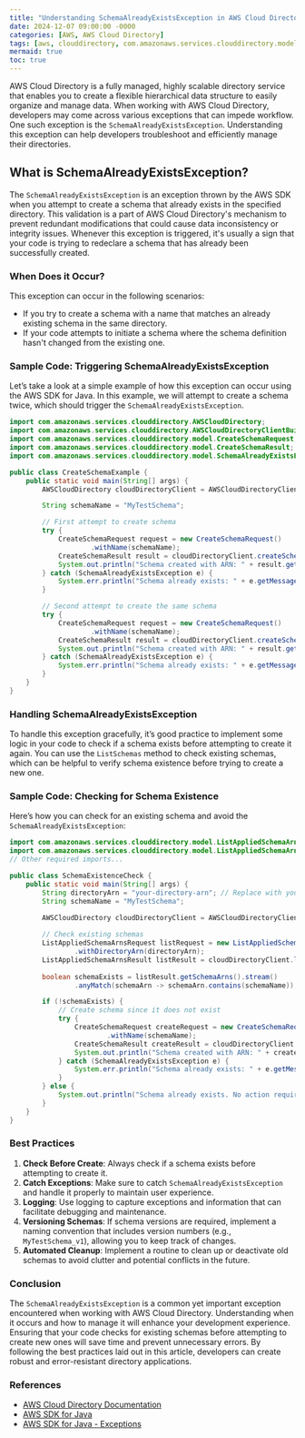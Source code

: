 ```yaml
---
title: "Understanding SchemaAlreadyExistsException in AWS Cloud Directory"
date: 2024-12-07 09:00:00 -0000
categories: [AWS, AWS Cloud Directory]
tags: [aws, clouddirectory, com.amazonaws.services.clouddirectory.model]
mermaid: true
toc: true
---
```



AWS Cloud Directory is a fully managed, highly scalable directory service that enables you to create a flexible hierarchical data structure to easily organize and manage data. When working with AWS Cloud Directory, developers may come across various exceptions that can impede workflow. One such exception is the `SchemaAlreadyExistsException`. Understanding this exception can help developers troubleshoot and efficiently manage their directories.

## What is SchemaAlreadyExistsException?

The `SchemaAlreadyExistsException` is an exception thrown by the AWS SDK when you attempt to create a schema that already exists in the specified directory. This validation is a part of AWS Cloud Directory's mechanism to prevent redundant modifications that could cause data inconsistency or integrity issues. Whenever this exception is triggered, it's usually a sign that your code is trying to redeclare a schema that has already been successfully created.

### When Does it Occur?

This exception can occur in the following scenarios:
- If you try to create a schema with a name that matches an already existing schema in the same directory.
- If your code attempts to initiate a schema where the schema definition hasn't changed from the existing one.

### Sample Code: Triggering SchemaAlreadyExistsException

Let’s take a look at a simple example of how this exception can occur using the AWS SDK for Java. In this example, we will attempt to create a schema twice, which should trigger the `SchemaAlreadyExistsException`.

```java
import com.amazonaws.services.clouddirectory.AWSCloudDirectory;
import com.amazonaws.services.clouddirectory.AWSCloudDirectoryClientBuilder;
import com.amazonaws.services.clouddirectory.model.CreateSchemaRequest;
import com.amazonaws.services.clouddirectory.model.CreateSchemaResult;
import com.amazonaws.services.clouddirectory.model.SchemaAlreadyExistsException;

public class CreateSchemaExample {
    public static void main(String[] args) {
        AWSCloudDirectory cloudDirectoryClient = AWSCloudDirectoryClientBuilder.defaultClient();

        String schemaName = "MyTestSchema";

        // First attempt to create schema
        try {
            CreateSchemaRequest request = new CreateSchemaRequest()
                    .withName(schemaName);
            CreateSchemaResult result = cloudDirectoryClient.createSchema(request);
            System.out.println("Schema created with ARN: " + result.getSchemaArn());
        } catch (SchemaAlreadyExistsException e) {
            System.err.println("Schema already exists: " + e.getMessage());
        }

        // Second attempt to create the same schema
        try {
            CreateSchemaRequest request = new CreateSchemaRequest()
                    .withName(schemaName);
            CreateSchemaResult result = cloudDirectoryClient.createSchema(request);
            System.out.println("Schema created with ARN: " + result.getSchemaArn());
        } catch (SchemaAlreadyExistsException e) {
            System.err.println("Schema already exists: " + e.getMessage());
        }
    }
}
```

### Handling SchemaAlreadyExistsException

To handle this exception gracefully, it’s good practice to implement some logic in your code to check if a schema exists before attempting to create it again. You can use the `ListSchemas` method to check existing schemas, which can be helpful to verify schema existence before trying to create a new one.

### Sample Code: Checking for Schema Existence

Here’s how you can check for an existing schema and avoid the `SchemaAlreadyExistsException`:

```java
import com.amazonaws.services.clouddirectory.model.ListAppliedSchemaArnsRequest;
import com.amazonaws.services.clouddirectory.model.ListAppliedSchemaArnsResult;
// Other required imports...

public class SchemaExistenceCheck {
    public static void main(String[] args) {
        String directoryArn = "your-directory-arn"; // Replace with your directory ARN
        String schemaName = "MyTestSchema";
        
        AWSCloudDirectory cloudDirectoryClient = AWSCloudDirectoryClientBuilder.defaultClient();

        // Check existing schemas
        ListAppliedSchemaArnsRequest listRequest = new ListAppliedSchemaArnsRequest()
                .withDirectoryArn(directoryArn);
        ListAppliedSchemaArnsResult listResult = cloudDirectoryClient.listAppliedSchemaArns(listRequest);
        
        boolean schemaExists = listResult.getSchemaArns().stream()
                .anyMatch(schemaArn -> schemaArn.contains(schemaName));

        if (!schemaExists) {
            // Create schema since it does not exist
            try {
                CreateSchemaRequest createRequest = new CreateSchemaRequest()
                        .withName(schemaName);
                CreateSchemaResult createResult = cloudDirectoryClient.createSchema(createRequest);
                System.out.println("Schema created with ARN: " + createResult.getSchemaArn());
            } catch (SchemaAlreadyExistsException e) {
                System.err.println("Schema already exists: " + e.getMessage());
            }
        } else {
            System.out.println("Schema already exists. No action required.");
        }
    }
}
```

### Best Practices

1. **Check Before Create**: Always check if a schema exists before attempting to create it.
2. **Catch Exceptions**: Make sure to catch `SchemaAlreadyExistsException` and handle it properly to maintain user experience.
3. **Logging**: Use logging to capture exceptions and information that can facilitate debugging and maintenance.
4. **Versioning Schemas**: If schema versions are required, implement a naming convention that includes version numbers (e.g., `MyTestSchema_v1`), allowing you to keep track of changes.
5. **Automated Cleanup**: Implement a routine to clean up or deactivate old schemas to avoid clutter and potential conflicts in the future.

### Conclusion

The `SchemaAlreadyExistsException` is a common yet important exception encountered when working with AWS Cloud Directory. Understanding when it occurs and how to manage it will enhance your development experience. Ensuring that your code checks for existing schemas before attempting to create new ones will save time and prevent unnecessary errors. By following the best practices laid out in this article, developers can create robust and error-resistant directory applications.

### References
- [AWS Cloud Directory Documentation](https://docs.aws.amazon.com/directoryservice/latest/admin-guide/directory_mgmt.html)
- [AWS SDK for Java](https://docs.aws.amazon.com/sdk-for-java/latest/developer-guide/home.html)
- [AWS SDK for Java - Exceptions](https://docs.aws.amazon.com/sdk-for-java/latest/developer-guide/errors.html)